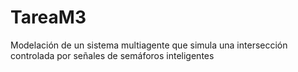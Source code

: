 # TareaM3
Modelación de un sistema multiagente que simula una intersección controlada por señales de semáforos inteligentes
